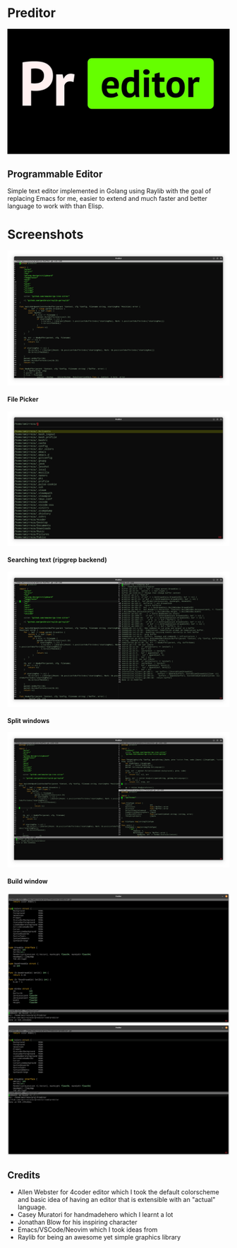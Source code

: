 # Preditor
![Logo](assets/header.png)
## Programmable Editor
Simple text editor implemented in Golang using Raylib with the goal of replacing Emacs for me, easier to extend and much faster and better language to work with than Elisp.

# Screenshots
![Main](assets/main.png)
#### File Picker
![Main](assets/file-picker.png)
#### Searching text (ripgrep backend)
![Main](assets/search-grep.png)
#### Split windows
![Main](assets/split-windows.png)
#### Build window
![Main](assets/build-window.png)
![Main](assets/build-window-max.png)

## Credits
- Allen Webster for 4coder editor which I took the default colorscheme and basic idea of having an editor that is extensible with an "actual" language.
- Casey Muratori for handmadehero which I learnt a lot
- Jonathan Blow for his inspiring character
- Emacs/VSCode/Neovim which I took ideas from
- Raylib for being an awesome yet simple graphics library